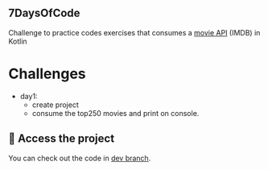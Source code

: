 ## 7DaysOfCode

Challenge to practice codes exercises that consumes a [movie API](https://imdb-api.com/) (IMDB) in Kotlin
  
# Challenges

- day1:
  - create project 
  - consume the top250 movies and print on console.

## 📁 Access the project

You can check out the code in [dev branch](https://github.com/alura-cursos/seven-days-of-code-kotlin/tree/dev).
